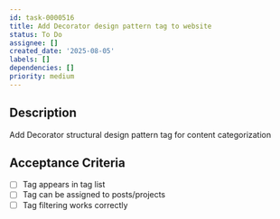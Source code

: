 ```yaml
---
id: task-0000516
title: Add Decorator design pattern tag to website
status: To Do
assignee: []
created_date: '2025-08-05'
labels: []
dependencies: []
priority: medium
---
```


## Description

Add Decorator structural design pattern tag for content categorization

## Acceptance Criteria

- [ ] Tag appears in tag list
- [ ] Tag can be assigned to posts/projects
- [ ] Tag filtering works correctly
